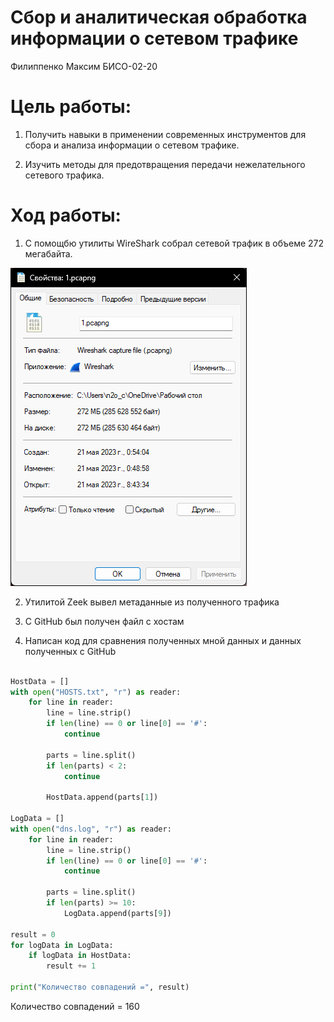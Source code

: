 # Сбор и аналитическая обработка информации о сетевом трафике

Филиппенко Максим БИСО-02-20

# Цель работы:

1. Получить навыки в применении современных инструментов для сбора и анализа информации о сетевом трафике.

2. Изучить методы для предотвращения передачи нежелательного сетевого трафика.

# Ход работы:

1. С помощбю утилиты WireShark собрал сетевой трафик в объеме 272 мегабайта.

![](./screenshots/1.png)

2. Утилитой Zeek вывел метаданные из полученного трафика

3. С GitHub был получен файл с хостам

4. Написан код для сравнения полученных мной данных и данных полученных с GitHub

```py

HostData = []
with open("HOSTS.txt", "r") as reader:
    for line in reader:
        line = line.strip()
        if len(line) == 0 or line[0] == '#':
            continue

        parts = line.split()
        if len(parts) < 2:
            continue

        HostData.append(parts[1])

LogData = []
with open("dns.log", "r") as reader:
    for line in reader:
        line = line.strip()
        if len(line) == 0 or line[0] == '#':
            continue

        parts = line.split()
        if len(parts) >= 10:
            LogData.append(parts[9])

result = 0
for logData in LogData:
    if logData in HostData:
        result += 1

print("Количество совпадений =", result)


```
    
    
Количество совпадений = 160
  
